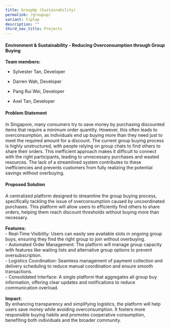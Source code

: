 ```yaml
---
title: GroupUp (Sustainability)
permalink: /groupup/
variant: tiptap
description: ""
third_nav_title: Projects
---
```

<h4>Environment &amp; Sustainability - Reducing Overconsumption through Group Buying</h4>
<p></p>
<p><strong>Team members:</strong>
</p>
<ul data-tight="true" class="tight">
<li>
<p>Sylvester Tan, Developer</p>
</li>
<li>
<p>Darren Wah, Developer</p>
</li>
<li>
<p>Pang Rui Wei, Developer</p>
</li>
<li>
<p>Axel Tan, Developer</p>
</li>
</ul>
<p></p>
<h4>Problem Statement</h4>
<p>In Singapore, many consumers try to save money by purchasing discounted
items that require a minimum order quantity. However, this often leads
to overconsumption, as individuals end up buying more than they need just
to meet the required amount for a discount. The current group buying process
is highly unstructured, with people relying on group chats to find others
to share their orders. This inefficient approach makes it difficult to
connect with the right participants, leading to unnecessary purchases and
wasted resources. The lack of a streamlined system contributes to these
inefficiencies and prevents customers from fully realizing the potential
savings without overbuying.</p>
<h4>Proposed Solution</h4>
<p>A centralized platform designed to streamline the group buying process,
specifically tackling the issue of overconsumption caused by uncoordinated
purchases. This platform will allow users to efficiently find others to
share orders, helping them reach discount thresholds without buying more
than necessary.
<br>
<br><strong>Features:<br></strong>- Real-Time Visibility: Users can easily
see available slots in ongoing group buys, ensuring they find the right
group to join without overbuying.
<br>- Automated Order Management: The platform will manage group capacity
with features like waiting lists and alternative group options to prevent
oversubscription.
<br>- Logistics Coordination: Seamless management of payment collection and
delivery scheduling to reduce manual coordination and ensure smooth transactions.
<br>- Consolidated Interface: A single platform that aggregates all group
buy information, offering clear updates and notifications to reduce communication
overload.
<br>
<br><strong>Impact:<br></strong>By enhancing transparency and simplifying
logistics, the platform will help users save money while avoiding overconsumption.
It fosters more responsible buying habits and promotes cooperative consumption,
benefiting both individuals and the broader community.</p>